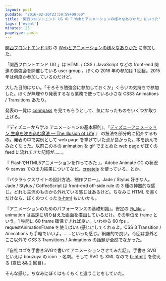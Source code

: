 ```yaml
---
layout: post
pubdate: "2016-02-20T23:59:59+09:00"
title: '関西フロントエンド UG の『 Webとアニメーションの様々なありかた』にいった'
tags: ['event']
minutes: 25
pagetype: posts
---
```

[関西フロントエンド UG](http://kfug.connpass.com) の [Webとアニメーションの様々なありかた](http://kfug.connpass.com/event/25576/) に参加した。

「関西フロントエンド UG 」は HTML / CSS / JavaScript などの front-end 関連の勉強会を開催している user group 。ぼくの 2016 年の参加は 1 回目。2015 年は何度か参加しているのだけど。

大した目的はない。「そろそろ勉強会に参加しておくか」くらいの気持ちで参加した。ぼくが無理やり発表するなら業務で使っている小さな CSS3 Animations / Transitions あたり。

発表の一覧は [connpass](http://kfug.connpass.com/event/25576/) を見てもらうとして、気になったものをいくつか取り上げる。

『ディズニーから学ぶ アニメーションの基本原則』。『[ディズニーアニメーション 生命を吹き込む魔法 ― The Illusion of Life](http://www.amazon.co.jp/dp/4198615004) 』 の技法を部分的に紹介するもの。発表の中で実例として web page を挙げていた点が良かった。本を読んでみたくなった。以前この本の animation を gif でまとめた web page がぼくの feed に流れてきた記憶が……。

『 FlashでHTML5アニメーションを作ってみた 』。Adobe Animate CC の状況や canvas での出力結果についてなど。[createjs](http://createjs.com/) を使っている、とか。

『パララックスサイトの設計方法、制作フロー』。Jade / Stylus 好きな人。Jade / Stylus / CoffeeScript は front-end off-side rule の 3 種の神器的な感じ。どれも主流のものから外れている感じはあるけど。ちなみに HTML を書くだけなら、ぼくのつくった [b-html][bouzuya/b-html] もいいかも。

『アニメーションのためのパフォーマンスの基礎知識』。安定の [@_likr](https://twitter.com/_likr) 。animation は高速に切り替えた画面を描画しているだけ。その単位を frame という。1 秒間に 60 frame 確保できれば良い。いわゆる 60 fps 。requestAnimationFrame を使えばいい感じにしてくれるよ。CSS 3 Transition / Animations も手軽でいいよ。……といった感じ。網羅的で良い。今回は意外とここ以外で CSS 3 Transitions / Animations の話題が全然でなかった。

『自社ロゴを手書きSVGで書いてアニメーションさせてみた話』。手書き SVG といえば bouzuya の icon ・名刺。そして SVG も XML なので [b-html][bouzuya/b-html][] を使える (宣伝 && 2 回目) 。

そんな感じ。ちなみにぼくはもくもくと違うことをしていた。

[bouzuya/b-html]: https://github.com/bouzuya/b-html
